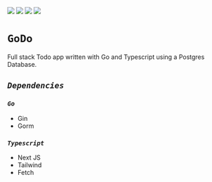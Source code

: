 [<img src="https://img.shields.io/github/go-mod/go-version/joseph-beck/go-do?filename=api%2Fgo.mod&style=flat-square">]()
[<img src="https://img.shields.io/badge/TypeScript-Next-blue?style=flat-square">]()
[<img src="https://img.shields.io/github/commit-activity/m/joseph-beck/go-do?style=flat-square">]()
[<img src="https://img.shields.io/github/issues/joseph-beck/go-do?style=flat-square">]()

# **`GoDo`**

Full stack Todo app written with Go and Typescript using a Postgres Database.

## *`Dependencies`*

### *`Go`*

- Gin
- Gorm

### *`Typescript`*

- Next JS
- Tailwind
- Fetch

